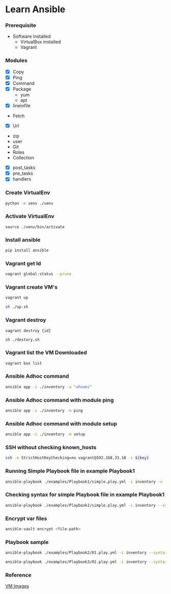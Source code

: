 # Learn Ansible

### Prerequisite
- Software Installed
  - VirtualBox installed
  - Vagrant

### Modules
  - [x] Copy
  - [x] Ping
  - [x] Command
  - [x] Package
    - yum
    - apt
  - [x] lineinfile
  - Fetch
  - [x] Url
  - zip
  - user
  - Git
- Roles
- Collection
- [x] post_tasks
- [x] pre_tasks
- [x] handlers

### Create VirtualEnv
```sh
python -m venv ./venv
```

### Activate VirtualEnv
```
source ./venv/bin/activate
```
### Install ansible
```sh
pip install ansible
```

### Vagrant get Id
```sh
vagrant global-status --prune
```
### Vagrant create VM's
```sh
vagrant up
```
```sh
sh ./up.sh
```
### Vagrant destroy
```sh
vagrant destroy {id}
```
```
sh ./destory.sh  
```
### Vagrant list the VM Downloaded
```sh
vagrant box list
```

### Ansible Adhoc command
```sh
ansible app -i ./inventory -a "whoami"
```
### Ansible Adhoc command with module ping
```sh
ansible app -i ./inventory -m ping
```
### Ansible Adhoc command with module setup
```sh
ansible app -i ./inventory -m setup
```

### SSH without checking known_hosts
```sh
ssh -o StrictHostKeyChecking=no vagrant@192.168.33.10 -i ${key}
```

### Running Simple Playbook file in example Playbook1
```sh
ansible-playbook ./examples/Playbook1/simple.play.yml -i inventory -v
```

### Checking syntax for simple Playbook file in example Playbook1
```sh
ansible-playbook ./examples/Playbook1/simple.play.yml -i inventory --syntax-check
```

### Encrypt var files
```sh
ansible-vault encrypt <file-path>
```

### Playbook sample
```sh
ansible-playbook ./examples/Playbook2/01.play.yml -i inventory --syntax-check
```
```sh
ansible-playbook ./examples/Playbook3/01.play.yml -i inventory --syntax-check
```
  
### Reference
[VM Images](https://app.vagrantup.com/boxes/search?utf8=%E2%9C%93&sort=downloads&provider=)
